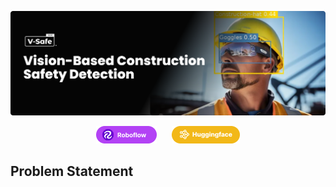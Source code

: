 ![V-Safe: Vison based construction safety detection](readme_glossaries/banner.png)


<div align="center">

<a href="https://universe.roboflow.com/vision-works/cosntruction-safety-3-baqry"><img src="readme_glossaries/robo.png"></a>
&nbsp;&nbsp;&nbsp;&nbsp;
<a href="https://huggingface.co/hasnatz/v-safe-rf-detr"><img src="readme_glossaries/hug.png"></a>

</div>


## Problem Statement



